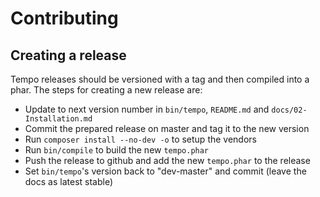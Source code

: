 # Contributing


## Creating a release

Tempo releases should be versioned with a tag and then compiled into a phar. The steps for creating a new release are:

* Update to next version number in `bin/tempo`, `README.md` and `docs/02-Installation.md`
* Commit the prepared release on master and tag it to the new version
* Run `composer install --no-dev -o` to setup the vendors
* Run `bin/compile` to build the new `tempo.phar`
* Push the release to github and add the new `tempo.phar` to the release
* Set `bin/tempo`'s version back to "dev-master" and commit (leave the docs as latest stable)
